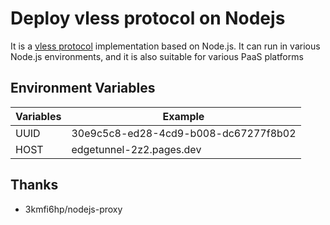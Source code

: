# Deploy vless protocol on Nodejs
It is a [vless protocol](https://xtls.github.io/en/config/outbounds/vless.html) implementation based on Node.js. It can run in various Node.js environments, and it is also suitable for various PaaS platforms  
## Environment Variables
| Variables | Example |
|--------|---------|
| UUID | 30e9c5c8-ed28-4cd9-b008-dc67277f8b02 |
| HOST | edgetunnel-2z2.pages.dev |
## Thanks
- 3kmfi6hp/nodejs-proxy
